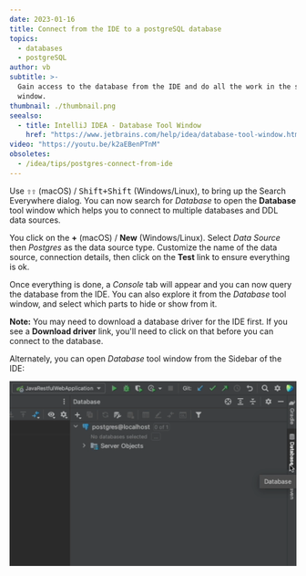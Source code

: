 ```yaml
---
date: 2023-01-16
title: Connect from the IDE to a postgreSQL database
topics:
  - databases
  - postgreSQL
author: vb
subtitle: >-
  Gain access to the database from the IDE and do all the work in the same
  window.
thumbnail: ./thumbnail.png
seealso:
  - title: IntelliJ IDEA - Database Tool Window
    href: "https://www.jetbrains.com/help/idea/database-tool-window.html"
video: "https://youtu.be/k2aEBenPTnM"
obsoletes:
  - /idea/tips/postgres-connect-from-ide
---
```


Use <kbd>⇧⇧</kbd> (macOS) / <kbd>Shift+Shift</kbd> (Windows/Linux), to bring up the Search Everywhere dialog. You can now search for _Database_ to open the **Database** tool window which helps you to connect to multiple databases and DDL data sources.

You click on the **+** (macOS) / **New** (Windows/Linux). Select _Data Source_ then _Postgres_ as the data source type. Customize the name of the data source, connection details, then click on the **Test** link to ensure everything is ok.

Once everything is done, a _Console_ tab will appear and you can now query the database from the IDE. You can also explore it from the _Database_ tool window, and select which parts to hide or show from it.

**Note:** You may need to download a database driver for the IDE first. If you see a **Download driver** link, you'll need to click on that before you can connect to the database.

Alternately, you can open _Database_ tool window from the Sidebar of the IDE:

![Open Database Tool Window from Sidebar](database-tool-from-sidebar.png)
